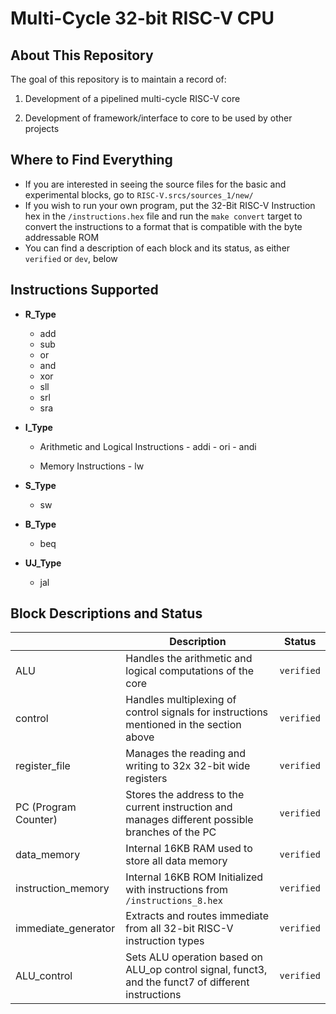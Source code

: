 # Multi-Cycle 32-bit RISC-V CPU

  

## About This Repository

  

The goal of this repository is to maintain a record of:

  

1. Development of a pipelined multi-cycle RISC-V core

2. Development of framework/interface to core to be used by other projects

  

## Where to Find Everything

  

- If you are interested in seeing the source files for the basic and experimental blocks, go to `RISC-V.srcs/sources_1/new/`
- If you wish to run your own program, put the 32-Bit RISC-V Instruction hex in the `/instructions.hex` file and run the `make convert` target to convert the instructions to a format that is compatible with the byte addressable ROM
- You can find a description of each block and its status, as either `verified` or `dev`, below
	
##	Instructions Supported

- **R_Type**
	-	add
	-	sub
	-	or
	-	and
	-   xor
	-   sll
	-   srl
	-   sra
	
- **I_Type**
	-	Arithmetic and Logical Instructions
			-	addi
			-	ori
			-	andi
			
	-	Memory Instructions
			-	lw
			
- **S_Type**
	-	sw
	
- **B_Type**
	-	beq

- **UJ_Type**
	-	jal

## Block Descriptions and Status

  
|                |Description                    |Status                       |
|----------------|-------------------------------|-----------------------------|
| ALU			 |Handles the arithmetic and logical computations of the core | `verified`|
| control		 |Handles multiplexing of control signals for instructions mentioned in the section above | `verified`|
|register_file   |Manages the reading and writing to 32x 32-bit wide registers|`verified`        |
|PC (Program Counter)		         |Stores the address to the current instruction and manages different possible branches of the PC|`verified`|
|data_memory     |Internal 16KB RAM used to store all data memory|`verified`|
|instruction_memory|Internal 16KB ROM Initialized with instructions from `/instructions_8.hex`|`verified`|
|immediate_generator|Extracts and routes immediate from all 32-bit RISC-V instruction types|`verified`|
|ALU_control     | Sets ALU operation based on ALU_op control signal, funct3, and the funct7 of different instructions|`verified`|
